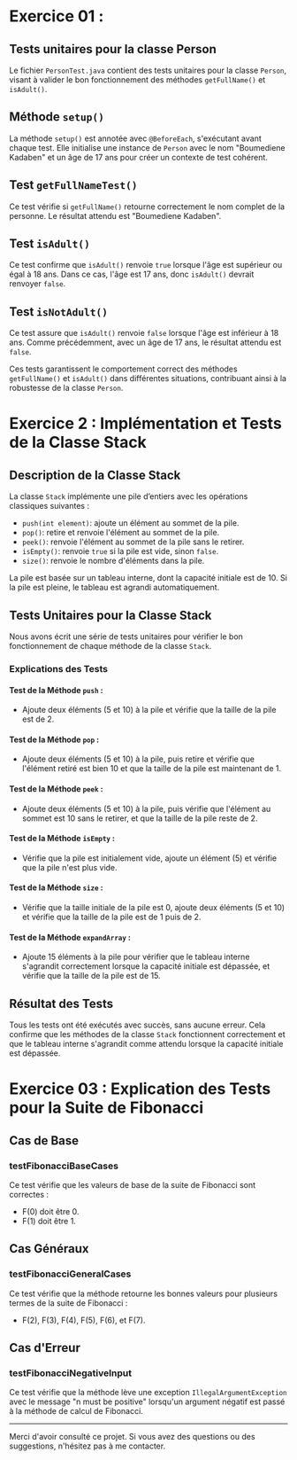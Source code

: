 # Exercice 01 :
## Tests unitaires pour la classe Person

Le fichier `PersonTest.java` contient des tests unitaires pour la classe `Person`, visant à valider le bon fonctionnement des méthodes `getFullName()` et `isAdult()`.

## Méthode `setup()`

La méthode `setup()` est annotée avec `@BeforeEach`, s'exécutant avant chaque test. Elle initialise une instance de `Person` avec le nom "Boumediene Kadaben" et un âge de 17 ans pour créer un contexte de test cohérent.

## Test `getFullNameTest()`

Ce test vérifie si `getFullName()` retourne correctement le nom complet de la personne. Le résultat attendu est "Boumediene Kadaben".

## Test `isAdult()`

Ce test confirme que `isAdult()` renvoie `true` lorsque l'âge est supérieur ou égal à 18 ans. Dans ce cas, l'âge est 17 ans, donc `isAdult()` devrait renvoyer `false`.

## Test `isNotAdult()`

Ce test assure que `isAdult()` renvoie `false` lorsque l'âge est inférieur à 18 ans. Comme précédemment, avec un âge de 17 ans, le résultat attendu est `false`.

Ces tests garantissent le comportement correct des méthodes `getFullName()` et `isAdult()` dans différentes situations, contribuant ainsi à la robustesse de la classe `Person`.

# Exercice 2 : Implémentation et Tests de la Classe Stack

## Description de la Classe Stack

La classe `Stack` implémente une pile d’entiers avec les opérations classiques suivantes :

- `push(int element)`: ajoute un élément au sommet de la pile.
- `pop()`: retire et renvoie l'élément au sommet de la pile.
- `peek()`: renvoie l'élément au sommet de la pile sans le retirer.
- `isEmpty()`: renvoie `true` si la pile est vide, sinon `false`.
- `size()`: renvoie le nombre d'éléments dans la pile.

La pile est basée sur un tableau interne, dont la capacité initiale est de 10. Si la pile est pleine, le tableau est agrandi automatiquement.

## Tests Unitaires pour la Classe Stack

Nous avons écrit une série de tests unitaires pour vérifier le bon fonctionnement de chaque méthode de la classe `Stack`.

### Explications des Tests

#### Test de la Méthode `push` :

- Ajoute deux éléments (5 et 10) à la pile et vérifie que la taille de la pile est de 2.

#### Test de la Méthode `pop` :

- Ajoute deux éléments (5 et 10) à la pile, puis retire et vérifie que l'élément retiré est bien 10 et que la taille de la pile est maintenant de 1.

#### Test de la Méthode `peek` :

- Ajoute deux éléments (5 et 10) à la pile, puis vérifie que l'élément au sommet est 10 sans le retirer, et que la taille de la pile reste de 2.

#### Test de la Méthode `isEmpty` :

- Vérifie que la pile est initialement vide, ajoute un élément (5) et vérifie que la pile n'est plus vide.

#### Test de la Méthode `size` :

- Vérifie que la taille initiale de la pile est 0, ajoute deux éléments (5 et 10) et vérifie que la taille de la pile est de 1 puis de 2.

#### Test de la Méthode `expandArray` :

- Ajoute 15 éléments à la pile pour vérifier que le tableau interne s'agrandit correctement lorsque la capacité initiale est dépassée, et vérifie que la taille de la pile est de 15.

## Résultat des Tests

Tous les tests ont été exécutés avec succès, sans aucune erreur. Cela confirme que les méthodes de la classe `Stack` fonctionnent correctement et que le tableau interne s'agrandit comme attendu lorsque la capacité initiale est dépassée.

# Exercice 03 : Explication des Tests pour la Suite de Fibonacci

## Cas de Base

### testFibonacciBaseCases

Ce test vérifie que les valeurs de base de la suite de Fibonacci sont correctes :
- F(0) doit être 0.
- F(1) doit être 1.

## Cas Généraux

### testFibonacciGeneralCases

Ce test vérifie que la méthode retourne les bonnes valeurs pour plusieurs termes de la suite de Fibonacci :
- F(2), F(3), F(4), F(5), F(6), et F(7).

## Cas d'Erreur

### testFibonacciNegativeInput

Ce test vérifie que la méthode lève une exception `IllegalArgumentException` avec le message "n must be positive" lorsqu'un argument négatif est passé à la méthode de calcul de Fibonacci.

---

Merci d'avoir consulté ce projet. Si vous avez des questions ou des suggestions, n'hésitez pas à me contacter.
